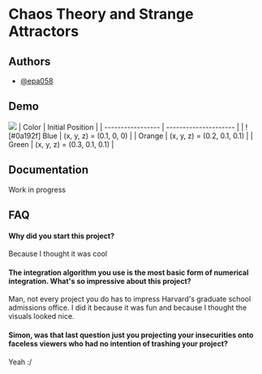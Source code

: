 
# Chaos Theory and Strange Attractors



## Authors

- [@epa058](https://github.com/epa058)


## Demo

![](https://github.com/epa058/Strange-Attractors/blob/main/Aizawa.gif)
| Color             | Initial Position      |
| ----------------- | --------------------- |
| ![#0a192f] Blue | (x, y, z) = (0.1, 0, 0) |
| Orange | (x, y, z) = (0.2, 0.1, 0.1) |
| Green | (x, y, z) = (0.3, 0.1, 0.1) |

## Documentation

Work in progress


## FAQ

#### Why did you start this project?

Because I thought it was cool

#### The integration algorithm you use is the most basic form of numerical integration. What's so impressive about this project?

Man, not every project you do has to impress Harvard's graduate school admissions office. I did it because it was fun and because I thought the visuals looked nice. 

#### Simon, was that last question just you projecting your insecurities onto faceless viewers who had no intention of trashing your project?

Yeah :/
